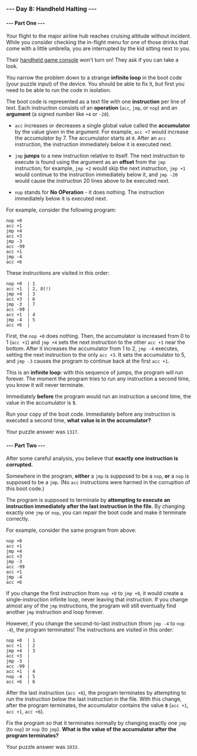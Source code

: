 ### --- Day 8: Handheld Halting ---

#### --- Part One ---

Your flight to the major airline hub reaches cruising altitude without incident. 
While you consider checking the in-flight menu for one of those drinks that come with a little umbrella, 
you are interrupted by the kid sitting next to you.

Their [handheld game console](https://en.wikipedia.org/wiki/Handheld_game_console) won't turn on! 
They ask if you can take a look.

You narrow the problem down to a strange **infinite loop** in the boot code (your puzzle input) of the device. 
You should be able to fix it, but first you need to be able to run the code in isolation.

The boot code is represented as a text file with one **instruction** per line of text. 
Each instruction consists of an **operation** (`acc`, `jmp`, or `nop`) and an **argument** 
(a signed number like `+4` or `-20`).

- `acc` increases or decreases a single global value called the **accumulator** by the value given in the argument.
For example, `acc +7` would increase the accumulator by 7. The accumulator starts at `0`. 
After an `acc` instruction, the instruction immediately below it is executed next.

- `jmp` **jumps** to a new instruction relative to itself. 
The next instruction to execute is found using the argument as an **offset** from the `jmp` instruction;
for example, `jmp +2` would skip the next instruction, `jmp +1` would continue to the instruction immediately below it, 
and `jmp -20` would cause the instruction 20 lines above to be executed next.

- `nop` stands for **No OPeration** - it does nothing. The instruction immediately below it is executed next.

For example, consider the following program:

```
nop +0
acc +1
jmp +4
acc +3
jmp -3
acc -99
acc +1
jmp -4
acc +6
```

These instructions are visited in this order:

```
nop +0  | 1
acc +1  | 2, 8(!)
jmp +4  | 3
acc +3  | 6
jmp -3  | 7
acc -99 |
acc +1  | 4
jmp -4  | 5
acc +6  |
```

First, the `nop +0` does nothing. Then, the accumulator is increased from 0 to 1 (`acc +1`) and `jmp +4` sets the next
instruction to the other `acc +1` near the bottom. After it increases the accumulator from 1 to 2, `jmp -4` executes,
setting the next instruction to the only `acc +3`. It sets the accumulator to 5, and `jmp -3` causes the program to 
continue back at the first `acc +1`.

This is an **infinite loop**: with this sequence of jumps, the program will run forever. 
The moment the program tries to run any instruction a second time, you know it will never terminate.

Immediately **before** the program would run an instruction a second time, the value in the accumulator is **`5`**.

Run your copy of the boot code. 
Immediately before any instruction is executed a second time, **what value is in the accumulator?**

Your puzzle answer was `1317`.

#### --- Part Two ---

After some careful analysis, you believe that **exactly one instruction is corrupted.**

Somewhere in the program, **either** a `jmp` is supposed to be a `nop`, **or** a `nop` is supposed to be a `jmp`.
(No `acc` instructions were harmed in the corruption of this boot code.)

The program is supposed to terminate by **attempting to execute an instruction immediately after the last instruction 
in the file.** By changing exactly one `jmp` or `nop`, you can repair the boot code and make it terminate correctly.

For example, consider the same program from above:

```
nop +0
acc +1
jmp +4
acc +3
jmp -3
acc -99
acc +1
jmp -4
acc +6
```

If you change the first instruction from `nop +0` to `jmp +0`, it would create a single-instruction infinite loop,
never leaving that instruction. If you change almost any of the `jmp` instructions, 
the program will still eventually find another `jmp` instruction and loop forever.

However, if you change the second-to-last instruction (from `jmp -4` to `nop -4`), the program terminates! 
The instructions are visited in this order:

```
nop +0  | 1
acc +1  | 2
jmp +4  | 3
acc +3  |
jmp -3  |
acc -99 |
acc +1  | 4
nop -4  | 5
acc +6  | 6
```

After the last instruction (`acc +6`), the program terminates by attempting to run the instruction below the last 
instruction in the file. With this change, after the program terminates, the accumulator contains the value **`8`**
(`acc +1`, `acc +1`, `acc +6`).

Fix the program so that it terminates normally by changing exactly one `jmp` (to `nop`) or `nop` (to `jmp`).
**What is the value of the accumulator after the program terminates?**

Your puzzle answer was `1033`.